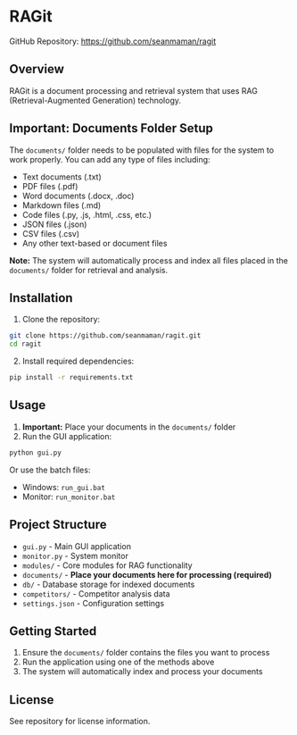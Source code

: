 # RAGit

GitHub Repository: https://github.com/seanmaman/ragit

## Overview
RAGit is a document processing and retrieval system that uses RAG (Retrieval-Augmented Generation) technology.

## Important: Documents Folder Setup

The `documents/` folder needs to be populated with files for the system to work properly. You can add any type of files including:

- Text documents (.txt)
- PDF files (.pdf)
- Word documents (.docx, .doc)
- Markdown files (.md)
- Code files (.py, .js, .html, .css, etc.)
- JSON files (.json)
- CSV files (.csv)
- Any other text-based or document files

**Note:** The system will automatically process and index all files placed in the `documents/` folder for retrieval and analysis.

## Installation

1. Clone the repository:
```bash
git clone https://github.com/seanmaman/ragit.git
cd ragit
```

2. Install required dependencies:
```bash
pip install -r requirements.txt
```

## Usage

1. **Important:** Place your documents in the `documents/` folder
2. Run the GUI application:
```bash
python gui.py
```

Or use the batch files:
- Windows: `run_gui.bat`
- Monitor: `run_monitor.bat`

## Project Structure
- `gui.py` - Main GUI application
- `monitor.py` - System monitor
- `modules/` - Core modules for RAG functionality
- `documents/` - **Place your documents here for processing (required)**
- `db/` - Database storage for indexed documents
- `competitors/` - Competitor analysis data
- `settings.json` - Configuration settings

## Getting Started

1. Ensure the `documents/` folder contains the files you want to process
2. Run the application using one of the methods above
3. The system will automatically index and process your documents

## License
See repository for license information.
